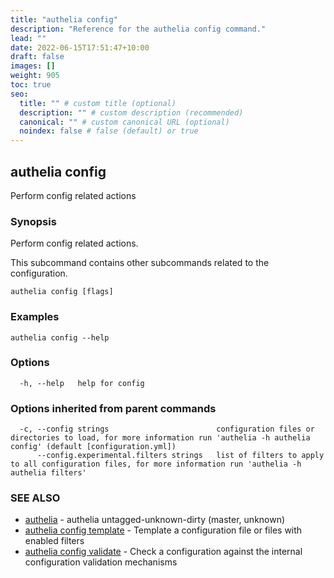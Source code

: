 ```yaml
---
title: "authelia config"
description: "Reference for the authelia config command."
lead: ""
date: 2022-06-15T17:51:47+10:00
draft: false
images: []
weight: 905
toc: true
seo:
  title: "" # custom title (optional)
  description: "" # custom description (recommended)
  canonical: "" # custom canonical URL (optional)
  noindex: false # false (default) or true
---
```


## authelia config

Perform config related actions

### Synopsis

Perform config related actions.

This subcommand contains other subcommands related to the configuration.

```
authelia config [flags]
```

### Examples

```
authelia config --help
```

### Options

```
  -h, --help   help for config
```

### Options inherited from parent commands

```
  -c, --config strings                        configuration files or directories to load, for more information run 'authelia -h authelia config' (default [configuration.yml])
      --config.experimental.filters strings   list of filters to apply to all configuration files, for more information run 'authelia -h authelia filters'
```

### SEE ALSO

* [authelia](authelia.md)	 - authelia untagged-unknown-dirty (master, unknown)
* [authelia config template](authelia_config_template.md)	 - Template a configuration file or files with enabled filters
* [authelia config validate](authelia_config_validate.md)	 - Check a configuration against the internal configuration validation mechanisms

